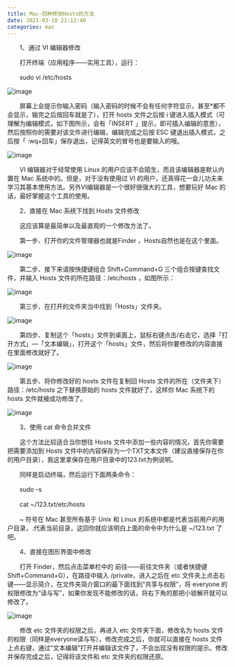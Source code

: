 ```yaml
---
title: Mac-四种修改Hosts的方法
date: 2021-03-10 21:12:40
categories: mac
---
```

　　1、通过 VI 编辑器修改

　　打开终端（应用程序——实用工具），运行：

　　sudo vi /etc/hosts

![image](https://upload-images.jianshu.io/upload_images/10024246-67eb013c22cf36b0.png?imageMogr2/auto-orient/strip%7CimageView2/2/w/1240)

　　屏幕上会提示你输入密码（输入密码的时候不会有任何字符显示，甚至*都不会显示，输完之后按回车就是了），打开 hosts 文件之后按 i 键进入插入模式（可理解为编辑模式，如下图所示，会有「INSERT 」提示，即可插入编辑的意思），然后按照你的需要对该文件进行编辑，编辑完成之后按 ESC 键退出插入模式，之后按「 :wq+回车」保存退出，记得英文的冒号也是要输入的哦。

![image](https://upload-images.jianshu.io/upload_images/10024246-3e19c469c281313b.png?imageMogr2/auto-orient/strip%7CimageView2/2/w/1240)

　　VI 编辑器对于经常使用 Linux 的用户应该不会陌生，而且该编辑器是默认内置在 Mac 系统中的。但是，对于没有使用过 VI 的用户，还真得花一会儿功夫来学习其基本使用方法。另外VI编辑器是一个很好很强大的工具，想要玩好 Mac 的话，最好掌握这个工具的使用。

　　2、直接在 Mac 系统下找到 Hosts 文件修改

　　这应该算是最简单以及最直观的一个修改方法了。

　　第一步、打开你的文件管理器也就是Finder ，Hosts自然也是在这个里面。

![image](https://upload-images.jianshu.io/upload_images/10024246-7bf8749a01353aac.jpg?imageMogr2/auto-orient/strip%7CimageView2/2/w/1240)

　　第二步、接下来请按快捷键组合 Shift+Command+G 三个组合按键查找文件，并输入 Hosts 文件的所在路径：/etc/hosts ，如图所示：

![image](https://upload-images.jianshu.io/upload_images/10024246-8af91772eae318b4.jpg?imageMogr2/auto-orient/strip%7CimageView2/2/w/1240)

　　第三步、在打开的文件夹当中找到「Hosts」文件夹。

![image](https://upload-images.jianshu.io/upload_images/10024246-d249d67354796e5f.jpg?imageMogr2/auto-orient/strip%7CimageView2/2/w/1240)

　　第四步、复制这个「hosts」文件到桌面上，鼠标右键点击/右击它，选择「打开方式」—「文本编辑」，打开这个「hosts」文件，然后将你要修改的内容直接在里面修改就好了。

![image](https://upload-images.jianshu.io/upload_images/10024246-a60eca4f5ebbdbe7.png?imageMogr2/auto-orient/strip%7CimageView2/2/w/1240)

　　第五步、将你修改好的 hosts 文件在复制回 Hosts 文件的所在（文件夹下）路径：/etc/hosts 之下替换原始的 hosts 文件就好了，这样你 Mac 系统下的 hosts 文件就被成功修改了。

![image](https://upload-images.jianshu.io/upload_images/10024246-7f4fe79c935b1b22.png?imageMogr2/auto-orient/strip%7CimageView2/2/w/1240)

　　3、使用 cat 命令合并文件

　　这个方法比较适合当你想往 Hosts 文件中添加一些内容的情况，首先你需要把需要添加到 Hosts 文件中的内容保存为一个TXT文本文件（建议直接保存在你的用户目录），我这里拿保存在用户目录中的123.txt为例说明。

　　同样是启动终端，然后运行下面两条命令：

　　sudo -s

　　cat ~/123.txt/etc/hosts

　　~ 符号在 Mac 甚至所有基于 Unix 和 Linux 的系统中都是代表当前用户的用户目录，.代表当前目录，这回你就应该明白上面的命令中为什么是 ~/123.txt 了吧。

　　4、直接在图形界面中修改

　　打开 Finder，然后点击菜单栏中的 前往——前往文件夹（或者快捷键 Shift+Command+G），在路径中输入 /private，进入之后在 etc 文件夹上点击右键——显示简介，在文件夹简介窗口的最下面找到“共享与权限”，将 everyone 的权限修改为“读与写”，如果你发现不能修改的话，将右下角的那把小锁解开就可以修改了。

![image](https://upload-images.jianshu.io/upload_images/10024246-0847ef6d184c1f5d.jpg?imageMogr2/auto-orient/strip%7CimageView2/2/w/1240)

　　修改 etc 文件夹的权限之后，再进入 etc 文件夹下面，修改名为 hosts 文件的权限（同样是everyone读与写），修改完成之后，你就可以直接在 hosts 文件上点右键，通过“文本编辑”打开并编辑该文件了，不会出现没有权限的提示。修改并保存完成之后，记得将该文件和 etc 文件夹的权限还原。
